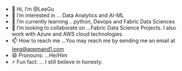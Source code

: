 - 👋 Hi, I’m @LeeGu
- 👀 I’m interested in ... Data Analytics and AI-ML
- 🌱 I’m currently learning ...python, Devops and Fabric Data Sciences
- 💞️ I’m looking to collaborate on ...Fabric Data Science Projects. I also work with Azure and AWS cloud technologies.
- 📫 How to reach me ...You may reach me by sending me an email at leeg@appmand1.com
- 😄 Pronouns: ...He/Him
- ⚡ Fun fact: ... I still believe in honesty.

<!---
LeeGu1/LeeGu1 is a ✨ special ✨ repository because its `README.md` (this file) appears on your GitHub profile.
You can click the Preview link to take a look at your changes.
--->
